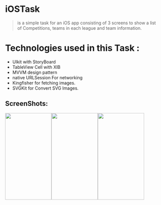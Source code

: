 # iOSTask

 >  is a simple task for an iOS  app consisting of 3 screens to show a list of Competitions, teams in each league and team information.
 

# Technologies used in this Task : 
- UIkit with StoryBoard
- TableView Cell with XIB 
- MVVM design pattern 
- native URLSession For networking 
- Kingfisher for fetching images.
- SVGKit for Convert SVG Images.

## ScreenShots: 

<div style="display: flex; flex-direction: row;">
 <img align="center" src="https://github.com/Shekoovic100/iOSTask/assets/31698280/8bb3a7dd-6599-45d5-8dbf-c11851039f5b.png" width="150" height="280" />
 <img align="center" src="https://github.com/Shekoovic100/iOSTask/assets/31698280/02005d48-30a7-468c-a9ef-fcfd8b7abe59.png" width="150" height="280"/>
 <img align="center" src="https://github.com/Shekoovic100/iOSTask/assets/31698280/13d9abbe-1258-4d5e-a120-e8d417abb410.png" width="150" height="280"/>
</div>

